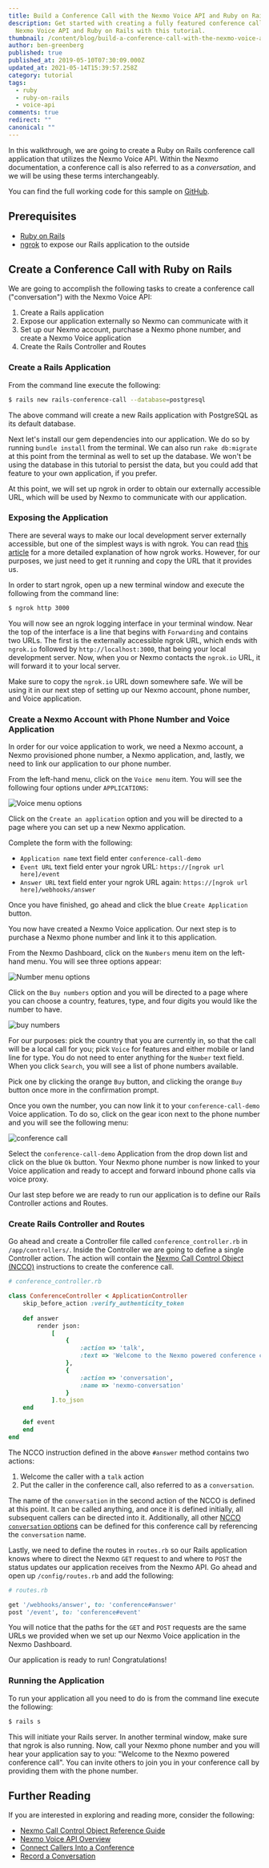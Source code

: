```yaml
---
title: Build a Conference Call with the Nexmo Voice API and Ruby on Rails
description: Get started with creating a fully featured conference call with the
  Nexmo Voice API and Ruby on Rails with this tutorial.
thumbnail: /content/blog/build-a-conference-call-with-the-nexmo-voice-api-and-ruby-on-rails-dr/ruby-conference-call-1.png
author: ben-greenberg
published: true
published_at: 2019-05-10T07:30:09.000Z
updated_at: 2021-05-14T15:39:57.258Z
category: tutorial
tags:
  - ruby
  - ruby-on-rails
  - voice-api
comments: true
redirect: ""
canonical: ""
---
```

In this walkthrough, we are going to create a Ruby on Rails conference call application that utilizes the Nexmo Voice API. Within the Nexmo documentation, a conference call is also referred to as a *conversation*, and we will be using these terms interchangeably. 

You can find the full working code for this sample on [GitHub](https://github.com/nexmo-community/nexmo-rails-conference-call).

## Prerequisites

* [Ruby on Rails](https://rubyonrails.org/)
* [ngrok](https://ngrok.io) to expose our Rails application to the outside

## Create a Conference Call with Ruby on Rails

We are going to accomplish the following tasks to create a conference call ("conversation") with the Nexmo Voice API:

1. Create a Rails application
2. Expose our application externally so Nexmo can communicate with it
3. Set up our Nexmo account, purchase a Nexmo phone number, and create a Nexmo Voice application
4. Create the Rails Controller and Routes

### Create a Rails Application

From the command line execute the following:

```bash
$ rails new rails-conference-call --database=postgresql
```

The above command will create a new Rails application with PostgreSQL as its default database. 

Next let's install our gem dependencies into our application. We do so by running `bundle install` from the terminal. We can also run `rake db:migrate` at this point from the terminal as well to set up the database. We won't be using the database in this tutorial to persist the data, but you could add that feature to your own application, if you prefer.

At this point, we will set up ngrok in order to obtain our externally accessible URL, which will be used by Nexmo to communicate with our application.

### Exposing the Application

There are several ways to make our local development server externally accessible, but one of the simplest ways is with ngrok. You can read [this article](https://www.nexmo.com/blog/2017/07/04/local-development-nexmo-ngrok-tunnel-dr/) for a more detailed explanation of how ngrok works. However, for our purposes, we just need to get it running and copy the URL that it provides us.

In order to start ngrok, open up a new terminal window and execute the following from the command line:

```bash
$ ngrok http 3000
```

You will now see an ngrok logging interface in your terminal window. Near the top of the interface is a line that begins with `Forwarding` and contains two URLs. The first is the externally accessible ngrok URL, which ends with `ngrok.io` followed by `http://localhost:3000`, that being your local development server. Now, when you or Nexmo contacts the `ngrok.io` URL, it will forward it to your local server.

Make sure to copy the `ngrok.io` URL down somewhere safe. We will be using it in our next step of setting up our Nexmo account, phone number, and Voice application.

### Create a Nexmo Account with Phone Number and Voice Application

<sign-up number></sign-up>

In order for our voice application to work, we need a Nexmo account, a Nexmo provisioned phone number, a Nexmo application, and, lastly, we need to link our application to our phone number.

From the left-hand menu, click on the `Voice menu` item. You will see the following four options under `APPLICATIONS`:

![Voice menu options](/content/blog/build-a-conference-call-with-the-nexmo-voice-api-and-ruby-on-rails/voice-menu-options.png)

Click on the `Create an application` option and you will be directed to a page where you can set up a new Nexmo application.

Complete the form with the following:

* `Application name` text field enter `conference-call-demo`
* `Event URL` text field enter your ngrok URL: `https://[ngrok url here]/event`
* `Answer URL` text field enter your ngrok URL again: `https://[ngrok url here]/webhooks/answer`

Once you have finished, go ahead and click the blue `Create Application` button.

You now have created a Nexmo Voice application. Our next step is to purchase a Nexmo phone number and link it to this application.

From the Nexmo Dashboard, click on the `Numbers` menu item on the left-hand menu. You will see three options appear:

![Number menu options](/content/blog/build-a-conference-call-with-the-nexmo-voice-api-and-ruby-on-rails/numbers-menu-options.png)

Click on the `Buy numbers` option and you will be directed to a page where you can choose a country, features, type, and four digits you would like the number to have.

![buy numbers](/content/blog/build-a-conference-call-with-the-nexmo-voice-api-and-ruby-on-rails/buy-numbers-menu.png)

For our purposes: pick the country that you are currently in, so that the call will be a local call for you; pick `Voice` for features and either mobile or land line for type. You do not need to enter anything for the `Number` text field. When you click `Search`, you will see a list of phone numbers available.

Pick one by clicking the orange `Buy` button, and clicking the orange `Buy` button once more in the confirmation prompt.

Once you own the number, you can now link it to your `conference-call-demo` Voice application. To do so, click on the gear icon next to the phone number and you will see the following menu:

![conference call](/content/blog/build-a-conference-call-with-the-nexmo-voice-api-and-ruby-on-rails/edit-numbers-conference-call.png)

Select the `conference-call-demo` Application from the drop down list and click on the blue `Ok` button. Your Nexmo phone number is now linked to your Voice application and ready to accept and forward inbound phone calls via voice proxy.

Our last step before we are ready to run our application is to define our Rails Controller actions and Routes.

### Create Rails Controller and Routes

Go ahead and create a Controller file called `conference_controller.rb` in `/app/controllers/`. Inside the Controller we are going to define a single Controller action. The action will contain the [Nexmo Call Control Object (NCCO)](https://developer.nexmo.com/voice/voice-api/ncco-reference) instructions to create the conference call.

```ruby
# conference_controller.rb

class ConferenceController < ApplicationController
    skip_before_action :verify_authenticity_token
    
    def answer
        render json:
            [
                {
                    :action => 'talk',
                    :text => 'Welcome to the Nexmo powered conference call'
                },
                {
                    :action => 'conversation',
                    :name => 'nexmo-conversation'
                }
            ].to_json
    end

    def event
    end
end
```

The NCCO instruction defined in the above `#answer` method contains two actions:

1. Welcome the caller with a `talk` action
2. Put the caller in the conference call, also referred to as a `conversation`. 

The name of the `conversation` in the second action of the NCCO is defined at this point. It can be called anything, and once it is defined initially, all subsequent callers can be directed into it. Additionally, all other [NCCO `conversation` options](https://developer.nexmo.com/voice/voice-api/ncco-reference#conversation) can be defined for this conference call by referencing the `conversation` name.

Lastly, we need to define the routes in `routes.rb` so our Rails application knows where to direct the Nexmo `GET` request to and where to `POST` the status updates our application receives from the Nexmo API. Go ahead and open up `/config/routes.rb` and add the following:

```ruby
# routes.rb

get '/webhooks/answer', to: 'conference#answer'
post '/event', to: 'conference#event'
```

You will notice that the paths for the `GET` and `POST` requests are the same URLs we provided when we set up our Nexmo Voice application in the Nexmo Dashboard.

Our application is ready to run! Congratulations!

### Running the Application

To run your application all you need to do is from the command line execute the following:

```bash
$ rails s
```

This will initiate your Rails server. In another terminal window, make sure that ngrok is also running. Now, call your Nexmo phone number and you will hear your application say to you: "Welcome to the Nexmo powered conference call". You can invite others to join you in your conference call by providing them with the phone number.

## Further Reading

If you are interested in exploring and reading more, consider the following:

* [Nexmo Call Control Object Reference Guide](https://developer.nexmo.com/voice/voice-api/ncco-reference)
* [Nexmo Voice API Overview](https://developer.nexmo.com/voice/voice-api/overview)
* [Connect Callers Into a Conference](https://developer.nexmo.com/voice/voice-api/code-snippets/connect-callers-into-a-conference)
* [Record a Conversation](https://developer.nexmo.com/voice/voice-api/code-snippets/record-a-conversation)